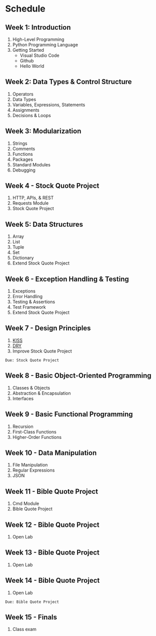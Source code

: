# Schedule

## Week 1: Introduction
1. High-Level Programming
2. Python Programming Language
3. Getting Started
   * Visual Studio Code
   * Github
   * Hello World

## Week 2: Data Types & Control Structure
1. Operators
2. Data Types
3. Variables, Expressions, Statements
4. Assignments
5. Decisions & Loops

## Week 3: Modularization
1. Strings
2. Comments
3. Functions
4. Packages
5. Standard Modules
6. Debugging

## Week 4 - Stock Quote Project
1. HTTP, APIs, & REST
2. Requests Module
3. Stock Quote Project

## Week 5: Data Structures
1. Array
2. List
3. Tuple
4. Set
5. Dictionary
6. Extend Stock Quote Project

## Week 6 - Exception Handling & Testing
1. Exceptions
2. Error Handling
3. Testing & Assertions
4. Test Framework
5. Extend Stock Quote Project

## Week 7 - Design Principles
1. [KISS](https://dzone.com/articles/software-design-principles-dry-and-kiss)
2. [DRY](https://dzone.com/articles/software-design-principles-dry-and-kiss)
4. Improve Stock Quote Project

`Due: Stock Quote Project`

## Week 8 - Basic Object-Oriented Programming
1. Classes & Objects
2. Abstraction & Encapsulation
3. Interfaces

## Week 9 - Basic Functional Programming
1. Recursion
2. First-Class Functions
3. Higher-Order Functions

## Week 10 - Data Manipulation
1. File Manipulation
2. Regular Expressions
3. JSON

## Week 11 - Bible Quote Project
1. Cmd Module
2. Bible Quote Project

## Week 12 - Bible Quote Project
1. Open Lab

## Week 13 - Bible Quote Project
1. Open Lab

## Week 14 - Bible Quote Project
1. Open Lab

`Due: Bible Quote Project`

## Week 15 - Finals
1. Class exam